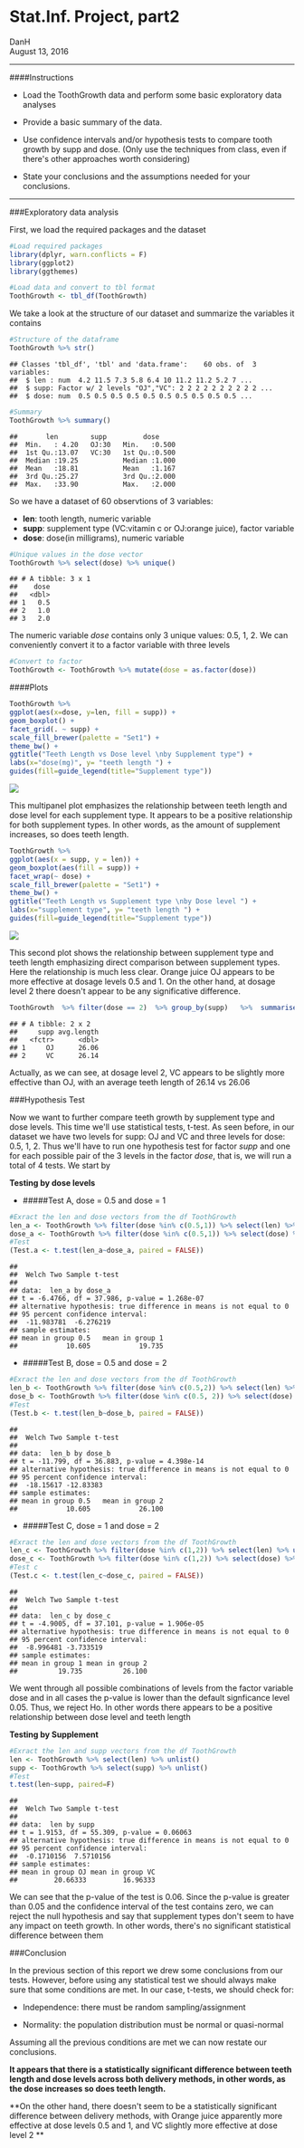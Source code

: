 # Stat.Inf. Project, part2
DanH  
August 13, 2016  

---

####Instructions

* Load the ToothGrowth data and perform some basic exploratory data analyses

* Provide a basic summary of the data.

* Use confidence intervals and/or hypothesis tests to compare tooth growth by supp and dose. (Only use the techniques from class, even if there's other approaches worth considering)

* State your conclusions and the assumptions needed for your conclusions.

---

###Exploratory data analysis

First, we load the required packages and the dataset


```r
#Load required packages
library(dplyr, warn.conflicts = F)
library(ggplot2)
library(ggthemes)

#Load data and convert to tbl format
ToothGrowth <- tbl_df(ToothGrowth)
```

We take a look at the structure of our dataset and summarize the variables it contains


```r
#Structure of the dataframe
ToothGrowth %>% str()
```

```
## Classes 'tbl_df', 'tbl' and 'data.frame':	60 obs. of  3 variables:
##  $ len : num  4.2 11.5 7.3 5.8 6.4 10 11.2 11.2 5.2 7 ...
##  $ supp: Factor w/ 2 levels "OJ","VC": 2 2 2 2 2 2 2 2 2 2 ...
##  $ dose: num  0.5 0.5 0.5 0.5 0.5 0.5 0.5 0.5 0.5 0.5 ...
```

```r
#Summary
ToothGrowth %>% summary()
```

```
##       len        supp         dose      
##  Min.   : 4.20   OJ:30   Min.   :0.500  
##  1st Qu.:13.07   VC:30   1st Qu.:0.500  
##  Median :19.25           Median :1.000  
##  Mean   :18.81           Mean   :1.167  
##  3rd Qu.:25.27           3rd Qu.:2.000  
##  Max.   :33.90           Max.   :2.000
```

So we have a dataset of 60 observtions of 3 variables:

* **len**: tooth length, numeric variable
* **supp**: supplement type (VC:vitamin c or OJ:orange juice), factor variable
* **dose**: dose(in milligrams), numeric variable


```r
#Unique values in the dose vector
ToothGrowth %>% select(dose) %>% unique()
```

```
## # A tibble: 3 x 1
##    dose
##   <dbl>
## 1   0.5
## 2   1.0
## 3   2.0
```

The numeric variable _dose_ contains only 3 unique values: 0.5, 1, 2. We can conveniently convert it to a factor variable with three levels


```r
#Convert to factor
ToothGrowth <- ToothGrowth %>% mutate(dose = as.factor(dose))
```

####Plots


```r
ToothGrowth %>%
ggplot(aes(x=dose, y=len, fill = supp)) +
geom_boxplot() +
facet_grid(. ~ supp) +
scale_fill_brewer(palette = "Set1") +
theme_bw() +
ggtitle("Teeth Length vs Dose level \nby Supplement type") +
labs(x="dose(mg)", y= "teeth length ") +
guides(fill=guide_legend(title="Supplement type"))
```

![](Project.partTWO_files/figure-html/unnamed-chunk-5-1.png)<!-- -->

This multipanel plot emphasizes the relationship between teeth length and dose level for each supplement type. It appears to be a positive relationship for both supplement types. In other words, as the amount of supplement increases, so does teeth length.


```r
ToothGrowth %>%
ggplot(aes(x = supp, y = len)) +
geom_boxplot(aes(fill = supp)) +
facet_wrap(~ dose) +
scale_fill_brewer(palette = "Set1") +
theme_bw() +
ggtitle("Teeth Length vs Supplement type \nby Dose level ") +
labs(x="supplement type", y= "teeth length ") +
guides(fill=guide_legend(title="Supplement type"))
```

![](Project.partTWO_files/figure-html/unnamed-chunk-6-1.png)<!-- -->

This second plot shows the relationship between supplement type and teeth length emphasizing direct comparison between supplement types. Here the relationship is much less clear. Orange juice OJ appears to be more effective at dosage levels 0.5 and 1. On the other hand, at dosage level 2 there doesn't appear to be any significative difference.


```r
ToothGrowth  %>% filter(dose == 2)  %>% group_by(supp)   %>%  summarise(avg.length = mean(len))
```

```
## # A tibble: 2 x 2
##     supp avg.length
##   <fctr>      <dbl>
## 1     OJ      26.06
## 2     VC      26.14
```

Actually, as we can see, at dosage level 2, VC appears to be slightly more effective than OJ, with an average teeth length of 26.14 vs 26.06

###Hypothesis Test 

Now we want to further compare teeth growth by supplement type and dose levels. This time we'll use statistical tests, t-test. As seen before, in our dataset we have two levels for supp: OJ and VC and three levels for dose: 0.5, 1, 2. Thus we'll have to run one hypothesis test for factor _supp_ and one for each possible pair of the 3 levels in the factor _dose_, that is, we will run a total of 4 tests. We start by 

**Testing by dose levels**

* #####Test A, dose = 0.5 and dose = 1


```r
#Exract the len and dose vectors from the df ToothGrowth
len_a <- ToothGrowth %>% filter(dose %in% c(0.5,1)) %>% select(len) %>% unlist()
dose_a <- ToothGrowth %>% filter(dose %in% c(0.5,1)) %>% select(dose) %>% unlist()
#Test
(Test.a <- t.test(len_a~dose_a, paired = FALSE))
```

```
## 
## 	Welch Two Sample t-test
## 
## data:  len_a by dose_a
## t = -6.4766, df = 37.986, p-value = 1.268e-07
## alternative hypothesis: true difference in means is not equal to 0
## 95 percent confidence interval:
##  -11.983781  -6.276219
## sample estimates:
## mean in group 0.5   mean in group 1 
##            10.605            19.735
```

* #####Test B, dose = 0.5 and dose = 2


```r
#Exract the len and dose vectors from the df ToothGrowth
len_b <- ToothGrowth %>% filter(dose %in% c(0.5,2)) %>% select(len) %>% unlist()
dose_b <- ToothGrowth %>% filter(dose %in% c(0.5, 2)) %>% select(dose) %>% unlist()
#Test
(Test.b <- t.test(len_b~dose_b, paired = FALSE))
```

```
## 
## 	Welch Two Sample t-test
## 
## data:  len_b by dose_b
## t = -11.799, df = 36.883, p-value = 4.398e-14
## alternative hypothesis: true difference in means is not equal to 0
## 95 percent confidence interval:
##  -18.15617 -12.83383
## sample estimates:
## mean in group 0.5   mean in group 2 
##            10.605            26.100
```

* #####Test C, dose = 1 and dose = 2


```r
#Exract the len and dose vectors from the df ToothGrowth
len_c <- ToothGrowth %>% filter(dose %in% c(1,2)) %>% select(len) %>% unlist()
dose_c <- ToothGrowth %>% filter(dose %in% c(1,2)) %>% select(dose) %>% unlist()
#Test c
(Test.c <- t.test(len_c~dose_c, paired = FALSE))
```

```
## 
## 	Welch Two Sample t-test
## 
## data:  len_c by dose_c
## t = -4.9005, df = 37.101, p-value = 1.906e-05
## alternative hypothesis: true difference in means is not equal to 0
## 95 percent confidence interval:
##  -8.996481 -3.733519
## sample estimates:
## mean in group 1 mean in group 2 
##          19.735          26.100
```

We went through all possible combinations of levels from the factor variable dose and in all cases the p-value is lower than the default signficance level 0.05. Thus, we reject Ho. In other words there appears to be a positive relationship between dose level and teeth length

**Testing by Supplement**


```r
#Exract the len and supp vectors from the df ToothGrowth
len <- ToothGrowth %>% select(len) %>% unlist()
supp <- ToothGrowth %>% select(supp) %>% unlist()
#Test
t.test(len~supp, paired=F)
```

```
## 
## 	Welch Two Sample t-test
## 
## data:  len by supp
## t = 1.9153, df = 55.309, p-value = 0.06063
## alternative hypothesis: true difference in means is not equal to 0
## 95 percent confidence interval:
##  -0.1710156  7.5710156
## sample estimates:
## mean in group OJ mean in group VC 
##         20.66333         16.96333
```

We can see that the p-value of the test is 0.06. Since the p-value is greater than 0.05 and the confidence
interval of the test contains zero, we can reject the null hypothesis and say that supplement types don't seem
to have any impact on teeth growth. In other words, there's no significant statistical difference between them

###Conclusion

In the previous section of this report we drew some conclusions from our tests. However, before using any statistical test we should always make sure that some conditions are met. In our case, t-tests, we should check for:

* Independence: there must be random sampling/assignment

* Normality: the population distribution must be normal or quasi-normal 

Assuming all the previous conditions are met we can now restate our conclusions.

**It appears that there is a statistically significant difference between teeth length and dose levels across both delivery methods, in other words, as the dose increases so does teeth length.** 

**On the other hand, there doesn't seem to be a statistically significant difference between delivery methods, with Orange juice apparently more effective at dose levels 0.5 and 1, and VC slightly more effective at dose level 2 **
